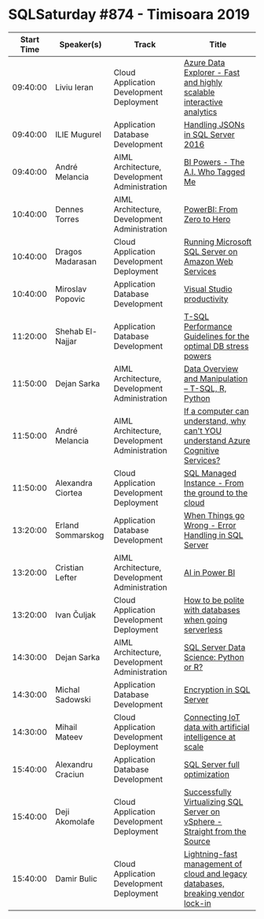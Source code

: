 # SQLSaturday #874 - Timisoara 2019
Start Time|Speaker(s)|Track|Title
---|---|---|---
09:40:00|Liviu Ieran|Cloud Application Development  Deployment|[Azure Data Explorer - Fast and highly scalable interactive analytics](90418.md)
09:40:00|ILIE Mugurel|Application  Database Development|[Handling JSONs in SQL Server 2016](91830.md)
09:40:00|André Melancia|AIML Architecture, Development  Administration|[BI Powers - The A.I. Who Tagged Me](93021.md)
10:40:00|Dennes Torres|AIML Architecture, Development  Administration|[PowerBI: From Zero to Hero](89928.md)
10:40:00|Dragos Madarasan|Cloud Application Development  Deployment|[Running Microsoft SQL Server on Amazon Web Services](90515.md)
10:40:00|Miroslav Popovic|Application  Database Development|[Visual Studio productivity](92334.md)
11:20:00|Shehab El-Najjar|Application  Database Development|[T-SQL Performance Guidelines for the optimal DB stress powers](89939.md)
11:50:00|Dejan Sarka|AIML Architecture, Development  Administration|[Data Overview and Manipulation – T-SQL, R, Python](90120.md)
11:50:00|André Melancia|AIML Architecture, Development  Administration|[If a computer can understand, why can't YOU understand Azure Cognitive Services?](93006.md)
11:50:00|Alexandra Ciortea|Cloud Application Development  Deployment|[SQL Managed Instance - From the ground to the cloud](93816.md)
13:20:00|Erland Sommarskog|Application  Database Development|[When Things go Wrong - Error Handling in SQL Server](90476.md)
13:20:00|Cristian Lefter|AIML Architecture, Development  Administration|[AI in Power BI](91769.md)
13:20:00|Ivan Čuljak|Cloud Application Development  Deployment|[How to be polite with databases when going serverless](92922.md)
14:30:00|Dejan Sarka|AIML Architecture, Development  Administration|[SQL Server Data Science: Python or R?](90119.md)
14:30:00|Michal Sadowski|Application  Database Development|[Encryption in SQL Server](91433.md)
14:30:00|Mihail Mateev|Cloud Application Development  Deployment|[Connecting IoT data with artificial intelligence at scale](93420.md)
15:40:00|Alexandru Craciun|Application  Database Development|[SQL Server full optimization](92591.md)
15:40:00|Deji Akomolafe|Cloud Application Development  Deployment|[Successfully Virtualizing SQL Server on vSphere - Straight from the Source](94292.md)
15:40:00|Damir Bulic|Cloud Application Development  Deployment|[Lightning-fast management of cloud and legacy databases, breaking vendor lock-in](94878.md)
